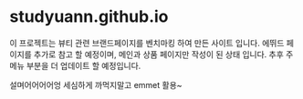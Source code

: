 # studyuann.github.io
이 프로젝트는 뷰티 관련 브랜드페이지를 벤치마킹 하여 만든 사이트 입니다. 
에뛰드 페이지를 추가로 참고 할 예정이며, 메인과 상품 페이지만 작성이 된 상태 입니다. 
추후 주메뉴 부분을 더 업데이트 할 예정입니다. 


설며어어어어엉
세심하게
까먹지말고
emmet 활용~

